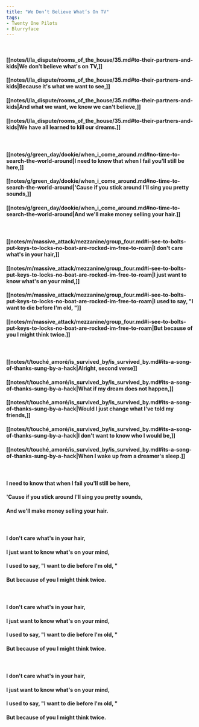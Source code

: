 ```yaml
---
title: "We Don’t Believe What’s On TV"
tags:
- Twenty One Pilots
- Blurryface
---
```

&nbsp;
#### [[notes/l/la_dispute/rooms_of_the_house/35.md#to-their-partners-and-kids|We don't believe what's on TV,]]
#### [[notes/l/la_dispute/rooms_of_the_house/35.md#to-their-partners-and-kids|Because it's what we want to see,]]
#### [[notes/l/la_dispute/rooms_of_the_house/35.md#to-their-partners-and-kids|And what we want, we know we can't believe,]]
#### [[notes/l/la_dispute/rooms_of_the_house/35.md#to-their-partners-and-kids|We have all learned to kill our dreams.]]
&nbsp;
#### [[notes/g/green_day/dookie/when_i_come_around.md#no-time-to-search-the-world-around|I need to know that when I fail you'll still be here,]]
#### [[notes/g/green_day/dookie/when_i_come_around.md#no-time-to-search-the-world-around|'Cause if you stick around I'll sing you pretty sounds,]]
#### [[notes/g/green_day/dookie/when_i_come_around.md#no-time-to-search-the-world-around|And we'll make money selling your hair.]]
&nbsp;
#### [[notes/m/massive_attack/mezzanine/group_four.md#i-see-to-bolts-put-keys-to-locks-no-boat-are-rocked-im-free-to-roam|I don't care what's in your hair,]]
#### [[notes/m/massive_attack/mezzanine/group_four.md#i-see-to-bolts-put-keys-to-locks-no-boat-are-rocked-im-free-to-roam|I just want to know what's on your mind,]]
#### [[notes/m/massive_attack/mezzanine/group_four.md#i-see-to-bolts-put-keys-to-locks-no-boat-are-rocked-im-free-to-roam|I used to say, "I want to die before I'm old, "]]
#### [[notes/m/massive_attack/mezzanine/group_four.md#i-see-to-bolts-put-keys-to-locks-no-boat-are-rocked-im-free-to-roam|But because of you I might think twice.]]
&nbsp;
#### [[notes/t/touché_amoré/is_survived_by/is_survived_by.md#its-a-song-of-thanks-sung-by-a-hack|Alright, second verse]]
#### [[notes/t/touché_amoré/is_survived_by/is_survived_by.md#its-a-song-of-thanks-sung-by-a-hack|What if my dream does not happen,]]
#### [[notes/t/touché_amoré/is_survived_by/is_survived_by.md#its-a-song-of-thanks-sung-by-a-hack|Would I just change what I've told my friends,]]
#### [[notes/t/touché_amoré/is_survived_by/is_survived_by.md#its-a-song-of-thanks-sung-by-a-hack|I don't want to know who I would be,]]
#### [[notes/t/touché_amoré/is_survived_by/is_survived_by.md#its-a-song-of-thanks-sung-by-a-hack|When I wake up from a dreamer's sleep.]]
&nbsp;
#### I need to know that when I fail you'll still be here,
#### 'Cause if you stick around I'll sing you pretty sounds,
#### And we'll make money selling your hair.
&nbsp;
#### I don't care what's in your hair,
#### I just want to know what's on your mind,
#### I used to say, "I want to die before I'm old, "
#### But because of you I might think twice.
&nbsp;
#### I don't care what's in your hair,
#### I just want to know what's on your mind,
#### I used to say, "I want to die before I'm old, "
#### But because of you I might think twice.
&nbsp;
#### I don't care what's in your hair,
#### I just want to know what's on your mind,
#### I used to say, "I want to die before I'm old, "
#### But because of you I might think twice.
